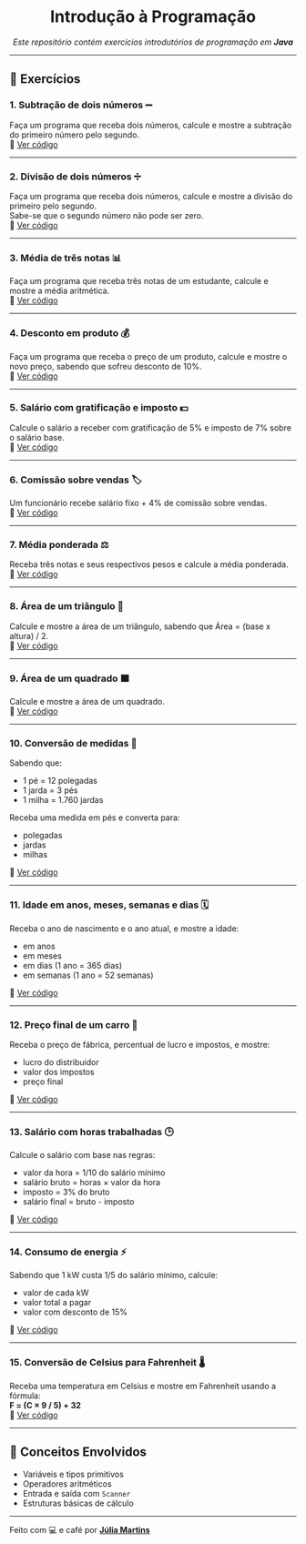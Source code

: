 <div align="center">

# Introdução à Programação
 *Este repositório contém exercícios introdutórios de programação em **Java***

</div>

---

## 📝 Exercícios

### 1. Subtração de dois números ➖  
Faça um programa que receba dois números, calcule e mostre a subtração do primeiro número pelo segundo.  
🔗 [Ver código](https://raw.githubusercontent.com/Juuh07/Java-IFRS/refs/heads/main/Ex01.java)

---

### 2. Divisão de dois números ➗  
Faça um programa que receba dois números, calcule e mostre a divisão do primeiro pelo segundo.  
Sabe-se que o segundo número não pode ser zero.  
🔗 [Ver código](https://raw.githubusercontent.com/Juuh07/Java-IFRS/refs/heads/main/Ex02.java)

---

### 3. Média de três notas 📊  
Faça um programa que receba três notas de um estudante, calcule e mostre a média aritmética.  
🔗 [Ver código](https://raw.githubusercontent.com/Juuh07/Java-IFRS/refs/heads/main/Ex03.java)

---

### 4. Desconto em produto 💰  
Faça um programa que receba o preço de um produto, calcule e mostre o novo preço, sabendo que sofreu desconto de 10%.  
🔗 [Ver código](https://github.com/Juuh07/Java-IFRS/raw/refs/heads/main/Ex04.java)

---

### 5. Salário com gratificação e imposto 💵  
Calcule o salário a receber com gratificação de 5% e imposto de 7% sobre o salário base.  
🔗 [Ver código](https://github.com/Juuh07/Java-IFRS/raw/refs/heads/main/Ex05.java)

---

### 6. Comissão sobre vendas 🏷️  
Um funcionário recebe salário fixo + 4% de comissão sobre vendas.  
🔗 [Ver código](https://github.com/Juuh07/Java-IFRS/raw/refs/heads/main/Ex06.java)

---

### 7. Média ponderada ⚖️  
Receba três notas e seus respectivos pesos e calcule a média ponderada.  
🔗 [Ver código](https://github.com/Juuh07/Java-IFRS/raw/refs/heads/main/Ex07.java)

---

### 8. Área de um triângulo 📐  
Calcule e mostre a área de um triângulo, sabendo que  Área = (base x altura) / 2.  
🔗 [Ver código](https://github.com/Juuh07/Java-IFRS/raw/refs/heads/main/Ex08.java)

---

### 9. Área de um quadrado 🟧  
Calcule e mostre a área de um quadrado.  
🔗 [Ver código](https://github.com/Juuh07/Java-IFRS/raw/refs/heads/main/Ex09.java)

---

### 10. Conversão de medidas 📏  
Sabendo que:
- 1 pé = 12 polegadas  
- 1 jarda = 3 pés  
- 1 milha = 1.760 jardas  

Receba uma medida em pés e converta para:
- polegadas  
- jardas  
- milhas  

🔗 [Ver código](https://github.com/Juuh07/Java-IFRS/raw/refs/heads/main/Ex10.java)

---

### 11. Idade em anos, meses, semanas e dias 🗓️  
Receba o ano de nascimento e o ano atual, e mostre a idade:
- em anos  
- em meses  
- em dias (1 ano = 365 dias)  
- em semanas (1 ano = 52 semanas)  

🔗 [Ver código](https://github.com/Juuh07/Java-IFRS/raw/refs/heads/main/Ex11.java)

---

### 12. Preço final de um carro 🚗  
Receba o preço de fábrica, percentual de lucro e impostos, e mostre:
- lucro do distribuidor  
- valor dos impostos  
- preço final  

🔗 [Ver código](https://github.com/Juuh07/Java-IFRS/raw/refs/heads/main/Ex12.java)

---

### 13. Salário com horas trabalhadas 🕒  
Calcule o salário com base nas regras:
- valor da hora = 1/10 do salário mínimo  
- salário bruto = horas × valor da hora  
- imposto = 3% do bruto  
- salário final = bruto - imposto  

🔗 [Ver código](https://github.com/Juuh07/Java-IFRS/raw/refs/heads/main/Ex13.java)

---

### 14. Consumo de energia ⚡  
Sabendo que 1 kW custa 1/5 do salário mínimo, calcule:
- valor de cada kW  
- valor total a pagar  
- valor com desconto de 15%  

🔗 [Ver código](https://github.com/Juuh07/Java-IFRS/raw/refs/heads/main/Ex14.java)

---

### 15. Conversão de Celsius para Fahrenheit 🌡️  
Receba uma temperatura em Celsius e mostre em Fahrenheit usando a fórmula:  
**F = (C × 9 / 5) + 32**  
🔗 [Ver código](https://github.com/Juuh07/Java-IFRS/raw/refs/heads/main/Ex15.java)

---

## 🧠 Conceitos Envolvidos
- Variáveis e tipos primitivos  
- Operadores aritméticos  
- Entrada e saída com `Scanner`  
- Estruturas básicas de cálculo  

---

Feito com 💻 e café por **[Júlia Martins](https://github.com/Juuh07)**  
